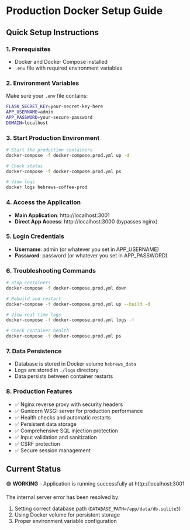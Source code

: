 # Production Docker Setup Guide

## Quick Setup Instructions

### 1. Prerequisites
- Docker and Docker Compose installed
- `.env` file with required environment variables

### 2. Environment Variables
Make sure your `.env` file contains:
```bash
FLASK_SECRET_KEY=your-secret-key-here
APP_USERNAME=admin
APP_PASSWORD=your-secure-password
DOMAIN=localhost
```

### 3. Start Production Environment
```bash
# Start the production containers
docker-compose -f docker-compose.prod.yml up -d

# Check status
docker-compose -f docker-compose.prod.yml ps

# View logs
docker logs hebrews-coffee-prod
```

### 4. Access the Application
- **Main Application**: http://localhost:3001
- **Direct App Access**: http://localhost:3000 (bypasses nginx)

### 5. Login Credentials
- **Username**: admin (or whatever you set in APP_USERNAME)
- **Password**: password (or whatever you set in APP_PASSWORD)

### 6. Troubleshooting Commands
```bash
# Stop containers
docker-compose -f docker-compose.prod.yml down

# Rebuild and restart
docker-compose -f docker-compose.prod.yml up --build -d

# View real-time logs
docker-compose -f docker-compose.prod.yml logs -f

# Check container health
docker-compose -f docker-compose.prod.yml ps
```

### 7. Data Persistence
- Database is stored in Docker volume `hebrews_data`
- Logs are stored in `./logs` directory
- Data persists between container restarts

### 8. Production Features
- ✅ Nginx reverse proxy with security headers
- ✅ Gunicorn WSGI server for production performance
- ✅ Health checks and automatic restarts
- ✅ Persistent data storage
- ✅ Comprehensive SQL injection protection
- ✅ Input validation and sanitization
- ✅ CSRF protection
- ✅ Secure session management

## Current Status
🟢 **WORKING** - Application is running successfully at http://localhost:3001

The internal server error has been resolved by:
1. Setting correct database path (`DATABASE_PATH=/app/data/db.sqlite3`)
2. Using Docker volume for persistent storage
3. Proper environment variable configuration
